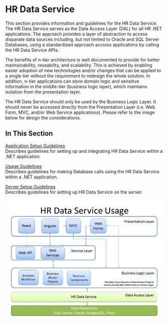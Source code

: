 # HR Data Service
This section provides information and guidelines for the HR Data Service.  The HR Data Service serves as the Data Access Layer (DAL) for all HR .NET applications.  The approach provides a layer of abstraction to access disparate data sources including, but not limited to Oracle and SQL Server Databases, using a standardized approach accross applications by calling the HR Data Service APIs.  

The benefits of n-tier architecture is well documented to provide for better maintainability, reusability, and scalability.  This is achieved by enabling easier adoption of new technologies and/or changes that can be applied to a single tier without the requirement to redesign the whole solution. In addition, n-tier applications can store domain logic and sensitive information in the middle-tier (business logic layer), which maintains isolation from the presentation layer.

The HR Data Service should only be used by the Business Logic Layer.  It should never be accessed directly from the Presentation Layer (i.e. Web Form, MVC, and/or Web Service applications).  Please refer to the image below for design the considerations.

## In This Section  
 [Application Setup Guidelines](application-setup-guidelines.md)  
 Describes guidelines for setting up and integrating HR Data Service within a .NET application.
 
 [Usage Guidelines](usage-guidelines.md)  
 Describes guidelines for making Database calls using the HR Data Service within a .NET application.
 
 [Server Setup Guidelines](server-setup-guidelines.md)  
 Describes guidelines for setting up HR Data Service on the server.
 
 
![HR Data Service Usage](/images/HRDataService.jpg)
